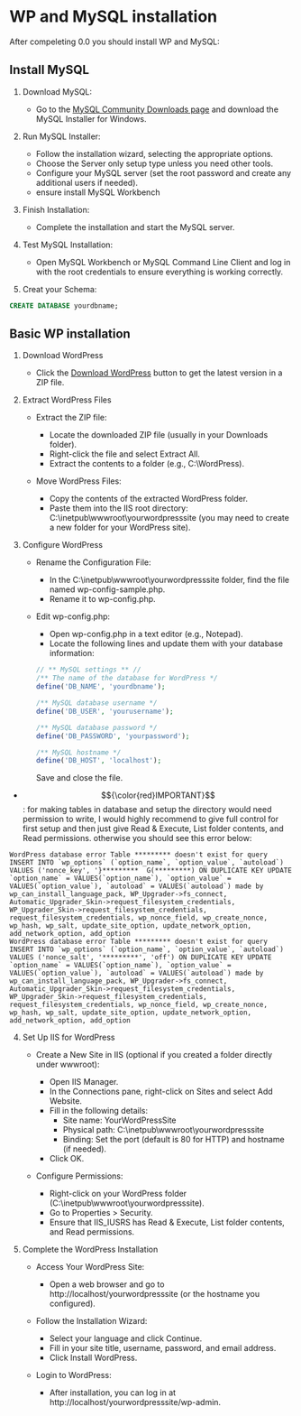 # WP and MySQL installation
After compeleting 0.0 you should install WP and MySQL:

## Install MySQL

1. Download MySQL:
    - Go to the [MySQL Community Downloads page](https://dev.mysql.com/downloads/mysql/) and download the MySQL Installer for Windows.

2. Run MySQL Installer:
    - Follow the installation wizard, selecting the appropriate options.
    - Choose the Server only setup type unless you need other tools.
    - Configure your MySQL server (set the root password and create any additional users if needed).
    - ensure install MySQL Workbench

3. Finish Installation:
    - Complete the installation and start the MySQL server.

4. Test MySQL Installation:
    - Open MySQL Workbench or MySQL Command Line Client and log in with the root credentials to ensure everything is working correctly.
5. Creat your Schema:
```sql
CREATE DATABASE yourdbname;
```


## Basic WP installation

1. Download WordPress
    - Click the [Download WordPress](https://wordpress.org/download/) button to get the latest version in a ZIP file.

2. Extract WordPress Files

    - Extract the ZIP file:
        - Locate the downloaded ZIP file (usually in your Downloads folder).
        - Right-click the file and select Extract All.
        - Extract the contents to a folder (e.g., C:\WordPress).

    - Move WordPress Files:
        - Copy the contents of the extracted WordPress folder.
        - Paste them into the IIS root directory: C:\inetpub\wwwroot\yourwordpresssite (you may need to create a new folder for your WordPress site).

3. Configure WordPress

    - Rename the Configuration File:
        - In the C:\inetpub\wwwroot\yourwordpresssite folder, find the file named wp-config-sample.php.
        - Rename it to wp-config.php.

    - Edit wp-config.php:
        - Open wp-config.php in a text editor (e.g., Notepad).
        - Locate the following lines and update them with your database information:

        ```php
        // ** MySQL settings ** //
        /** The name of the database for WordPress */
        define('DB_NAME', 'yourdbname');

        /** MySQL database username */
        define('DB_USER', 'yourusername');

        /** MySQL database password */
        define('DB_PASSWORD', 'yourpassword');

        /** MySQL hostname */
        define('DB_HOST', 'localhost');
        ```
        Save and close the file.

* $${\color{red}IMPORTANT}$$: for making tables in database and setup the directory would need permission to write, I would highly recommend to give full control for first setup and then just give Read & Execute, List folder contents, and Read permissions. otherwise you should see this error below:
```
WordPress database error Table ********* doesn't exist for query INSERT INTO `wp_options` (`option_name`, `option_value`, `autoload`) VALUES ('nonce_key', '}*********  G(*********) ON DUPLICATE KEY UPDATE `option_name` = VALUES(`option_name`), `option_value` = VALUES(`option_value`), `autoload` = VALUES(`autoload`) made by wp_can_install_language_pack, WP_Upgrader->fs_connect, Automatic_Upgrader_Skin->request_filesystem_credentials, WP_Upgrader_Skin->request_filesystem_credentials, request_filesystem_credentials, wp_nonce_field, wp_create_nonce, wp_hash, wp_salt, update_site_option, update_network_option, add_network_option, add_option
WordPress database error Table ********* doesn't exist for query INSERT INTO `wp_options` (`option_name`, `option_value`, `autoload`) VALUES ('nonce_salt', '*********', 'off') ON DUPLICATE KEY UPDATE `option_name` = VALUES(`option_name`), `option_value` = VALUES(`option_value`), `autoload` = VALUES(`autoload`) made by wp_can_install_language_pack, WP_Upgrader->fs_connect, Automatic_Upgrader_Skin->request_filesystem_credentials, WP_Upgrader_Skin->request_filesystem_credentials, request_filesystem_credentials, wp_nonce_field, wp_create_nonce, wp_hash, wp_salt, update_site_option, update_network_option, add_network_option, add_option
```

4. Set Up IIS for WordPress

    - Create a New Site in IIS (optional if you created a folder directly under wwwroot):
        - Open IIS Manager.
        - In the Connections pane, right-click on Sites and select Add Website.
        - Fill in the following details:
            - Site name: YourWordPressSite
            - Physical path: C:\inetpub\wwwroot\yourwordpresssite
            - Binding: Set the port (default is 80 for HTTP) and hostname (if needed).
        - Click OK.

    - Configure Permissions:
        - Right-click on your WordPress folder (C:\inetpub\wwwroot\yourwordpresssite).
        - Go to Properties > Security.
        - Ensure that IIS_IUSRS has Read & Execute, List folder contents, and Read permissions.

5. Complete the WordPress Installation

    - Access Your WordPress Site:
        - Open a web browser and go to http://localhost/yourwordpresssite (or the hostname you configured).

    - Follow the Installation Wizard:
        - Select your language and click Continue.
        - Fill in your site title, username, password, and email address.
        - Click Install WordPress.

    - Login to WordPress:
        - After installation, you can log in at http://localhost/yourwordpresssite/wp-admin.
